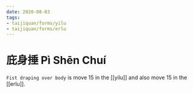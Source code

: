 ```yaml
---
date: 2020-08-03
tags:
- taijiquan/forms/yilu
- taijiquan/forms/erlu
---
```


# 庇身捶 Pì Shēn Chuí

`Fist draping over body` is move 15 in the [[yilu]] and also move 15 in the [[erlu]].
